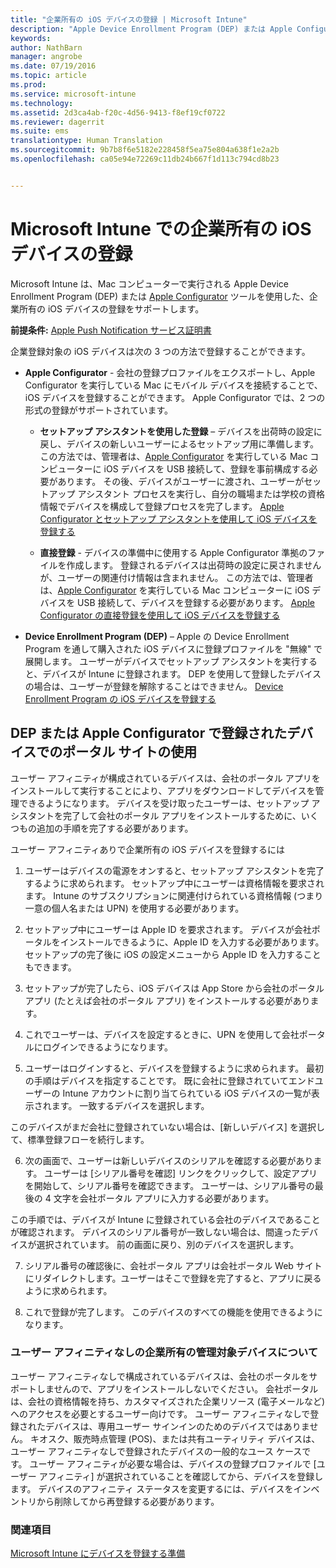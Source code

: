 ```yaml
---
title: "企業所有の iOS デバイスの登録 | Microsoft Intune"
description: "Apple Device Enrollment Program (DEP) または Apple Configurator を使用した企業所有の iOS デバイスの登録"
keywords: 
author: NathBarn
manager: angrobe
ms.date: 07/19/2016
ms.topic: article
ms.prod: 
ms.service: microsoft-intune
ms.technology: 
ms.assetid: 2d3ca4ab-f20c-4d56-9413-f8ef19cf0722
ms.reviewer: dagerrit
ms.suite: ems
translationtype: Human Translation
ms.sourcegitcommit: 9b7b8f6e5182e228458f5ea75e804a638f1e2a2b
ms.openlocfilehash: ca05e94e72269c11db24b667f1d113c794cd8b23


---
```


# Microsoft Intune での企業所有の iOS デバイスの登録
Microsoft Intune は、Mac コンピューターで実行される Apple Device Enrollment Program (DEP) または [Apple Configurator](http://go.microsoft.com/fwlink/?LinkId=518017) ツールを使用した、企業所有の iOS デバイスの登録をサポートします。

**前提条件:**  [Apple Push Notification サービス証明書](set-up-ios-and-mac-management-with-microsoft-intune.md)

企業登録対象の iOS デバイスは次の 3 つの方法で登録することができます。

-   **Apple Configurator** - 会社の登録プロファイルをエクスポートし、Apple Configurator を実行している Mac にモバイル デバイスを接続することで、iOS デバイスを登録することができます。 Apple Configurator では、2 つの形式の登録がサポートされています。

    - **セットアップ アシスタントを使用した登録** – デバイスを出荷時の設定に戻し、デバイスの新しいユーザーによるセットアップ用に準備します。 この方法では、管理者は、[Apple Configurator](http://go.microsoft.com/fwlink/?LinkId=518017) を実行している Mac コンピューターに iOS デバイスを USB 接続して、登録を事前構成する必要があります。 その後、デバイスがユーザーに渡され、ユーザーがセットアップ アシスタント プロセスを実行し、自分の職場または学校の資格情報でデバイスを構成して登録プロセスを完了します。 [Apple Configurator とセットアップ アシスタントを使用して iOS デバイスを登録する](ios-setup-assistant-enrollment-in-microsoft-intune.md)

    - **直接登録** - デバイスの準備中に使用する Apple Configurator 準拠のファイルを作成します。 登録されるデバイスは出荷時の設定に戻されませんが、ユーザーの関連付け情報は含まれません。 この方法では、管理者は、[Apple Configurator](http://go.microsoft.com/fwlink/?LinkId=518017) を実行している Mac コンピューターに iOS デバイスを USB 接続して、デバイスを登録する必要があります。 [Apple Configurator の直接登録を使用して iOS デバイスを登録する](ios-direct-enrollment-in-microsoft-intune.md)

-   **Device Enrollment Program (DEP)** – Apple の Device Enrollment Program を通して購入された iOS デバイスに登録プロファイルを "無線" で展開します。 ユーザーがデバイスでセットアップ アシスタントを実行すると、デバイスが Intune に登録されます。  DEP を使用して登録したデバイスの場合は、ユーザーが登録を解除することはできません。 [Device Enrollment Program の iOS デバイスを登録する](ios-device-enrollment-program-in-microsoft-intune.md)

## DEP または Apple Configurator で登録されたデバイスでのポータル サイトの使用

ユーザー アフィニティが構成されているデバイスは、会社のポータル アプリをインストールして実行することにより、アプリをダウンロードしてデバイスを管理できるようになります。 デバイスを受け取ったユーザーは、セットアップ アシスタントを完了して会社のポータル アプリをインストールするために、いくつもの追加の手順を完了する必要があります。

ユーザー アフィニティありで企業所有の iOS デバイスを登録するには
1. ユーザーはデバイスの電源をオンすると、セットアップ アシスタントを完了するように求められます。 セットアップ中にユーザーは資格情報を要求されます。 Intune のサブスクリプションに関連付けられている資格情報 (つまり一意の個人名または UPN) を使用する必要があります。

2. セットアップ中にユーザーは Apple ID を要求されます。 デバイスが会社ポータルをインストールできるように、Apple ID を入力する必要があります。 セットアップの完了後に iOS の設定メニューから Apple ID を入力することもできます。

3. セットアップが完了したら、iOS デバイスは App Store から会社のポータル アプリ (たとえば会社のポータル アプリ) をインストールする必要があります。

4. これでユーザーは、デバイスを設定するときに、UPN を使用して会社ポータルにログインできるようになります。

5. ユーザーはログインすると、デバイスを登録するように求められます。 最初の手順はデバイスを指定することです。 既に会社に登録されていてエンドユーザーの Intune アカウントに割り当てられている iOS デバイスの一覧が表示されます。 一致するデバイスを選択します。

  このデバイスがまだ会社に登録されていない場合は、[新しいデバイス] を選択して、標準登録フローを続行します。

6. 次の画面で、ユーザーは新しいデバイスのシリアルを確認する必要があります。 ユーザーは [シリアル番号を確認] リンクをクリックして、設定アプリを開始して、シリアル番号を確認できます。 ユーザーは、シリアル番号の最後の 4 文字を会社ポータル アプリに入力する必要があります。

  この手順では、デバイスが Intune に登録されている会社のデバイスであることが確認されます。 デバイスのシリアル番号が一致しない場合は、間違ったデバイスが選択されています。 前の画面に戻り、別のデバイスを選択します。

7. シリアル番号の確認後に、会社ポータル アプリは会社ポータル Web サイトにリダイレクトします。ユーザーはそこで登録を完了すると、アプリに戻るように求められます。

8. これで登録が完了します。 このデバイスのすべての機能を使用できるようになります。

### ユーザー アフィニティなしの企業所有の管理対象デバイスについて

ユーザー アフィニティなしで構成されているデバイスは、会社のポータルをサポートしませんので、アプリをインストールしないでください。 会社ポータルは、会社の資格情報を持ち、カスタマイズされた企業リソース (電子メールなど) へのアクセスを必要とするユーザー向けです。 ユーザー アフィニティなしで登録されたデバイスは、専用ユーザー サインインのためのデバイスではありません。 キオスク、販売時点管理 (POS)、または共有ユーティリティ デバイスは、ユーザー アフィニティなしで登録されたデバイスの一般的なユース ケースです。 ユーザー アフィニティが必要な場合は、デバイスの登録プロファイルで [ユーザー アフィニティ] が選択されていることを確認してから、デバイスを登録します。 デバイスのアフィニティ ステータスを変更するには、デバイスをインベントリから削除してから再登録する必要があります。



### 関連項目
[Microsoft Intune にデバイスを登録する準備](get-ready-to-enroll-devices-in-microsoft-intune.md)



<!--HONumber=Aug16_HO1-->


